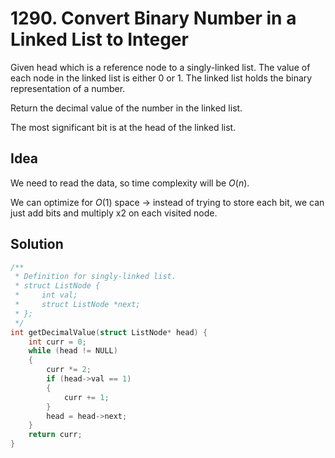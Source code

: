 # 1290. Convert Binary Number in a Linked List to Integer

Given head which is a reference node to a singly-linked list. The value of each node in the linked list is either 0 or 1. The linked list holds the binary representation of a number.

Return the decimal value of the number in the linked list.

The most significant bit is at the head of the linked list.

## Idea

We need to read the data, so time complexity will be $O(n)$. 

We can optimize for $O(1)$ space -> instead of trying to store each bit, we can
just add bits and multiply x2 on each visited node.


## Solution

```c
/**
 * Definition for singly-linked list.
 * struct ListNode {
 *     int val;
 *     struct ListNode *next;
 * };
 */
int getDecimalValue(struct ListNode* head) {
    int curr = 0;
    while (head != NULL) 
    {
        curr *= 2;
        if (head->val == 1) 
        {
            curr += 1;
        }
        head = head->next;
    }
    return curr;
}
```